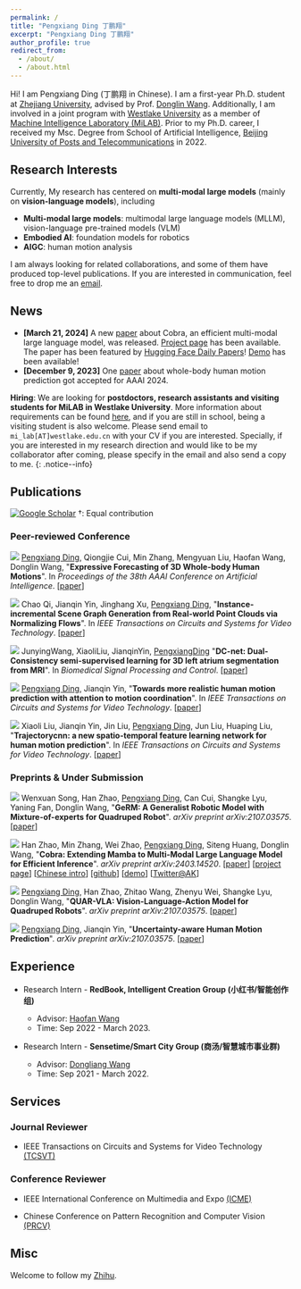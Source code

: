 ```yaml
---
permalink: /
title: "Pengxiang Ding 丁鹏翔"
excerpt: "Pengxiang Ding 丁鹏翔"
author_profile: true
redirect_from: 
  - /about/
  - /about.html
---
```


Hi! I am Pengxiang Ding (丁鹏翔 in Chinese). I am a first-year Ph.D. student at [Zhejiang University](http://www.zju.edu.cn/), advised by Prof. [Donglin Wang](https://en.westlake.edu.cn/about/faculty/201912/t20191206_2513.shtml). Additionally, I am involved in a joint program with [Westlake University](https://www.westlake.edu.cn/) as a member of [Machine Intelligence Laboratory (MiLAB)](https://milab.westlake.edu.cn/). Prior to my Ph.D. career, I received my Msc. Degree from School of Artificial Intelligence, [Beijing University of Posts and Telecommunications](https://www.bupt.edu.cn/) in 2022.

<!-- I am <span style="color:red;"><b>seeking exciting postdoc opportunities at top-tier institutions after Ph.D. graduation (July 2024)</b></span>. Please feel free to drop me an <a href="mailto:siteng.huang@gmail.com" target="_blank">email</a> if you are interested! -->

<h2 id='research-interests'>Research Interests</h2>

<!-- I am interested in technologies that allow machines and robots to learn like humans. In particular, I am committed to giving robots the ability to understand the world and learn from previous experiences, so that they can complete new tasks, acquire new skills or adapt to new environments rapidly with fewer samples through learning algorithms. Currently, my areas of interest include meta-learning, multi-task learning, and transfer learning on few/zero-shot learning tasks. I am also interested in deep learning, computer vision, and multimodal machine learning. -->

Currently, My research has centered on **multi-modal large models** (mainly on **vision-language models**), including 

* **Multi-modal large models**: multimodal large language models (MLLM), vision-language pre-trained models (VLM)
* **Embodied AI**: foundation models for robotics
* **AIGC**: human motion analysis


I am always looking for related collaborations, and some of them have produced top-level publications. If you are interested in communication, feel free to drop me an <a href="mailto:dingpx2015@gmail.com" target="_blank">email</a>.

<!-- language-augmented vision -->

<!-- In the longer term, I am more concerned about

* giving robots the ability to understand the world and learn from previous experiences, so that they can complete new tasks, acquire new skills or adapt to new environments rapidly with fewer samples through learning algorithms. -->

<!-- 
1. 快速迁移，尤其是大模型
2. 机器人的主动学习，感知智能与行为智能 embodied
3. 开放世界
-->

<!-- I am interested in technologies that allow machines and robots to learn like humans. In particular, I am committed to giving robots the ability to understand the world and learn from previous experiences, so that they can complete new tasks, acquire new skills or adapt to new environments rapidly with fewer samples through learning algorithms.  -->

<h2 id='news'>News</h2>

* **[March 21, 2024]** A new [paper](https://arxiv.org/abs/2403.14520) about Cobra, an efficient multi-modal large language model, was released. [Project page](https://sites.google.com/view/cobravlm) has been available. The paper has been featured by [Hugging Face Daily Papers](https://huggingface.co/papers?date=2024-03-22)! [Demo](https://huggingface.co/spaces/han1997/cobra) has been available!
* **[December 9, 2023]** One [paper](https://arxiv.org/abs/2312.11972) about whole-body human motion prediction got accepted for AAAI 2024.


<!-- * **[March 13, 2024]** One paper about parameter-efficient tuning for visual grounding got accepted for ICME 2024.
* **[February 27, 2024]** Awarded as Zhejiang University 2024 Outstanding Graduates!
* **[February 27, 2024]** Three papers as first/co-first author got accepted for CVPR 2024. Congratulations to all collaborators!
* **[December 13, 2023]** One [paper](https://arxiv.org/abs/2309.01141) on diffusion model-based zero-shot visual grounding got accepted for ICASSP 2024. Congratulations to all collaborators!
* **[December 9, 2023]** One [paper](https://arxiv.org/abs/2312.09553) on VLM-based unsupervised domain adaptation got accepted for AAAI 2024.
* **[November 29, 2023]** A new [paper](https://arxiv.org/abs/2311.15841) on action-customized text-to-image generation was released. [Project page](https://adi-t2i.github.io/ADI/) has been available.
* **[November 29, 2023]** A new [paper](https://arxiv.org/abs/2311.15773) about a training-free layout calibration system for text-to-image generation was released. [Project page](https://simm-t2i.github.io/SimM/) has been available.
* **[July 24, 2023]** [2023 Scholar Metrics](https://scholar.googleblog.com/2023/07/2023-scholar-metrics-released.html) was released by Google Scholar. Our paper "[DSANet: Dual Self-Attention Network for Multivariate Time Series Forecasting](https://kyonhuang.top/publication/dual-self-attention-network)" ranked **8th** of the CIKM 2019 conference according to the citations, and **[26th](https://scholar.google.com/citations?hl=zh-CN&oe=GB&view_op=list_hcore&venue=V-IMg2OTpU8J.2023&vq=eng_databasesinformationsystems&cstart=20)** within five years.
* **[April 2, 2023]** [One paper about reference-limited compositional learning](https://kyonhuang.top/publication/reference-limited-CZSL) got accepted for ICMR 2023. Congratulations to all collaborators!
* **[February 28, 2023]** [One paper about parameter-efficient text-video retrieval](https://kyonhuang.top/publication/text-video-cooperative-prompt-tuning) got accepted for CVPR 2023. Congratulations to all collaborators! -->
<!-- * **[July 4, 2022]** One paper got accepted for ECCV 2022.  -->
<!-- * **[March 14, 2022]** Started as a research intern at DAMO Academy, Alibaba Group.  -->

<!-- **Service**: Always open to paper review, talk and organizing opportunities. Feel free to reach out to me if you are interested. -->
<!-- {: .notice--info} -->

<!-- Always open to research interns, cooperation and review opportunities. Feel free to reach out to me if you are interested. My email address is `huangsiteng [at] westlake.edu.cn`.
{: .notice--info} -->

**Hiring**: We are looking for **postdoctors, research assistants and visiting students for MiLAB in Westlake University**. More information about requirements can be found [here](https://milab.westlake.edu.cn/contact.html), and if you are still in school, being a visiting student is also welcome. Please send email to `mi_lab[AT]westlake.edu.cn` with your CV if you are interested. Specially, if you are interested in my research direction and would like to be my collaborator after coming, please specify in the email and also send a copy to me.
{: .notice--info}

<h2 id='publications'>Publications</h2>

<a href="https://scholar.google.com/citations?user=QyBSTzEAAAAJ" target="_blank"><img src="https://img.shields.io/badge/dynamic/json?label=Paper%20Citations&query=total_citations&url=https%3A%2F%2Fcse.bth.se%2F~fer%2Fgooglescholar-api%2Fgooglescholar.php%3Fuser%3DQyBSTzEAAAAJ&logo=googlescholar&style=social" alt="Google Scholar"></a>  †: Equal contribution

### Peer-reviewed Conference

<!-- <img src="https://img.shields.io/badge/ICME-2024-blue?style=flat-square"> Ting Liu, Xuyang Liu, <u>Siteng Huang</u>, Honggang Chen, Quanjun Yin, Long Qin, Donglin Wang, Yue Hu, &quot;**DARA: Domain- and Relation-aware Adapters Make Parameter-efficient Tuning for Visual Grounding**&quot;. In *Proceedings of the IEEE Conference on Multimedia Expo 2024*.

<img src="https://img.shields.io/badge/CVPR-2024-blue?style=flat-square"> <u>Siteng Huang</u>, Biao Gong, Yutong Feng, Xi Chen, Yuqian Fu, Yu Liu, Donglin Wang, &quot;**Learning Disentangled Identifiers for Action-Customized Text-to-Image Generation**&quot;. In *Proceedings of the IEEE/CVF Conference on Computer Vision and Pattern Recognition 2024*. [[arXiv](https://arxiv.org/abs/2311.15841)] [[project page](https://adi-t2i.github.io/ADI/)]

<img src="https://img.shields.io/badge/CVPR-2024-blue?style=flat-square"> Biao Gong†, <u>Siteng Huang</u>†, Yutong Feng, Shiwei Zhang, Yuyuan Li, Yu Liu, &quot;**Check, Locate, Rectify: A Training-Free Layout Calibration System for Text-to-Image Generation**&quot;. In *Proceedings of the IEEE/CVF Conference on Computer Vision and Pattern Recognition 2024*. [[arXiv](https://arxiv.org/abs/2311.15773)] [[project page](https://simm-t2i.github.io/SimM/)] -->
<!-- 
<img src="https://img.shields.io/badge/CVPR-2024-blue?style=flat-square"> <u>Siteng Huang</u>, Biao Gong, Yutong Feng, Min Zhang, Yiliang Lv, Donglin Wang, &quot;**Troika: Multi-Path Cross-Modal Traction for Compositional Zero-Shot Learning**&quot;. In *Proceedings of the IEEE/CVF Conference on Computer Vision and Pattern Recognition 2024*. [[arXiv](https://arxiv.org/abs/2303.15230)] [[project page](https://kyonhuang.top/publication/Troika)] [[github](https://github.com/bighuang624/Troika)]

<a href="https://ieeexplore.ieee.org/document/10445945" target="_blank"><img src="https://img.shields.io/badge/ICASSP-2024-blue?style=flat-square"></a> Xuyang Liu†, <u>Siteng Huang</u>†, Yachen Kang, Honggang Chen, Donglin Wang, &quot;**VGDiffZero: Text-to-image Diffusion Models Can Be Zero-shot Visual Grounders**&quot;. In *Proceedings of the 2024 IEEE International Conference on Acoustics, Speech and Signal Processing*. [[arXiv](https://arxiv.org/abs/2309.01141)] [[code](https://github.com/xuyang-liu16/VGDiffZero)] -->

<img src="https://img.shields.io/badge/AAAI-2024-blue?style=flat-square"> <u>Pengxiang Ding</u>, Qiongjie Cui, Min Zhang, Mengyuan Liu, Haofan Wang, Donglin Wang, &quot;**Expressive Forecasting of 3D Whole-body Human Motions**&quot;. In *Proceedings of the 38th AAAI Conference on Artificial Intelligence*. [[paper](https://arxiv.org/abs/2312.11972)]

<img src="https://img.shields.io/badge/TCSVT%20-%202023%20-%20red"> Chao Qi, Jianqin Yin, Jinghang Xu, <u>Pengxiang Ding</u>, &quot;**Instance-incremental Scene Graph Generation from Real-world Point Clouds via Normalizing Flows**&quot;. In *IEEE Transactions on Circuits and Systems for Video Technology*. [[paper](https://arxiv.org/abs/2302.10425)]

<img src="https://img.shields.io/badge/Biomed%20Signal%20Process%20Control%20-%202023%20-%20red"> JunyingWang, XiaoliLiu, JianqinYin, <u>PengxiangDing</u> &quot;**DC-net: Dual-Consistency semi-supervised learning for 3D left atrium segmentation from MRI**&quot;. In *Biomedical Signal Processing and Control*. [[paper](https://www.sciencedirect.com/science/article/pii/S1746809422003858)]

<img src="https://img.shields.io/badge/TCSVT%20-%202022%20-%20red"> <u>Pengxiang Ding</u>, Jianqin Yin, &quot;**Towards more realistic human motion prediction with attention to motion coordination**&quot;. In *IEEE Transactions on Circuits and Systems for Video Technology*. [[paper](https://arxiv.org/abs/2404.03584)]

<img src="https://img.shields.io/badge/TCSVT%20-%202020%20-%20red"> Xiaoli Liu, Jianqin Yin, Jin Liu, <u>Pengxiang Ding</u>, Jun Liu, Huaping Liu, &quot;**Trajectorycnn: a new spatio-temporal feature learning network for human motion prediction**&quot;. In *IEEE Transactions on Circuits and Systems for Video Technology*. [[paper](https://arxiv.org/abs/1910.06583)]

<!-- <a href="https://ieeexplore.ieee.org/document/10203679" target="_blank"><img src="https://img.shields.io/badge/CVPR-2023-blue?style=flat-square"></a> <u>Siteng Huang</u>, Biao Gong, Yulin Pan, Jianwen Jiang, Yiliang Lv, Yuyuan Li, Donglin Wang, &quot;**VoP: Text-Video Co-operative Prompt Tuning for Cross-Modal Retrieval**&quot;. In *Proceedings of the IEEE/CVF Conference on Computer Vision and Pattern Recognition 2023*. [[project page](https://kyonhuang.top/publication/text-video-cooperative-prompt-tuning)] [[arXiv](https://arxiv.org/abs/2211.12764)] [[open access](https://openaccess.thecvf.com/content/CVPR2023/html/Huang_VoP_Text-Video_Co-Operative_Prompt_Tuning_for_Cross-Modal_Retrieval_CVPR_2023_paper.html)] [[video (Youtube)](https://www.youtube.com/watch?v=ymdkiSSuOmI)] [[github](https://github.com/bighuang624/VoP)] [[ModelScope](https://modelscope.cn/models/damo/cv_vit-b32_retrieval_vop/summary)] [[poster](https://kyonhuang.top/files/VoP/CVPR23-VoP-poster.pdf)] [[slide](https://kyonhuang.top/files/VoP/CVPR23-VoP-presentation.pdf)] <a href="https://scholar.google.com/citations?view_op=view_citation&citation_for_view=mhpkWSYAAAAJ:W7OEmFMy1HYC" target="_blank"><img src="https://img.shields.io/badge/dynamic/json?label=citations&query=publications.4.citations&url=https%3A%2F%2Fcse.bth.se%2F~fer%2Fgooglescholar-api%2Fgooglescholar.php%3Fuser%3DmhpkWSYAAAAJ&logo=googlescholar&style=social"></a> <a href="https://github.com/bighuang624/VoP" target="_blank"><img src="https://img.shields.io/github/stars/bighuang624/VoP?style=social"></a> -->

<!-- <a href="https://doi.org/10.1145/3591106.3592225" target="_blank"><img src="https://img.shields.io/badge/ICMR-2023-blue?style=flat-square"></a> <u>Siteng Huang</u>, Qiyao Wei, Donglin Wang, &quot;**Reference-Limited Compositional Zero-Shot Learning**&quot;. In *Proceedings of the 2023 ACM International Conference on Multimedia Retrieval*. [[project page](https://kyonhuang.top/publication/reference-limited-CZSL)] [[arXiv](https://arxiv.org/abs/2208.10046)] [[video (Google Drive)](https://drive.google.com/file/d/1_wE_zbyvuGil_LrkmumotkRTLJJEUfCm/view?usp=drive_link)] [[github](https://github.com/bighuang624/RL-CZSL)] [[slide](https://kyonhuang.top/files/RLCZSL/ICMR23-RLCZSL-presentation.pdf)]

<a href="https://link.springer.com/chapter/10.1007/978-3-031-20044-1_26" target="_blank"><img src="https://img.shields.io/badge/ECCV-2022-blue?style=flat-square"></a> Min Zhang, <u>Siteng Huang</u>, Wenbin Li, Donglin Wang, &quot;**Tree Structure-Aware Few-Shot Image Classification via Hierarchical Aggregation**&quot;. In *Proceedings of the European Conference on Computer Vision 2022*. [[arXiv](https://arxiv.org/abs/2207.06989)] [[Chinese intro](https://zhuanlan.zhihu.com/p/543878686)] [[github](https://github.com/remiMZ/HTS-ECCV22)] <a href="https://scholar.google.com/citations?view_op=view_citation&citation_for_view=mhpkWSYAAAAJ:Tyk-4Ss8FVUC" target="_blank"><img src="https://img.shields.io/badge/dynamic/json?label=citations&query=publications.3.citations&url=https%3A%2F%2Fcse.bth.se%2F~fer%2Fgooglescholar-api%2Fgooglescholar.php%3Fuser%3DmhpkWSYAAAAJ&logo=googlescholar&style=social"></a>

<a href="https://ieeexplore.ieee.org/abstract/document/9747620" target="_blank"><img src="https://img.shields.io/badge/ICASSP-2022-blue?style=flat-square"></a> Min Zhang, <u>Siteng Huang</u>, Donglin Wang, &quot;**Domain Generalized Few-shot Image Classification via Meta Regularization Network**&quot;. In *Proceedings of the 2022 IEEE International Conference on Acoustics, Speech and Signal Processing*. [[pdf](https://kyonhuang.top/files/MRN/ICASSP22-MRN.pdf)] [[github](https://github.com/remiMZ/MRN-ICASSP22)]

<a href="https://dl.acm.org/doi/10.1145/3460426.3463614" target="_blank"><img src="https://img.shields.io/badge/ICMR-2021-blue?style=flat-square"></a> Zifeng Zhuang, Xintao Xiang, <u>Siteng Huang</u>, Donglin Wang, &quot;**HINFShot: A Challenge Dataset for Few-Shot Node Classification in Heterogeneous Information Network**&quot;. In *Proceedings of the 2021 ACM International Conference on Multimedia Retrieval*. [[pdf](https://kyonhuang.top/files/HINFShot/ICMR21-HINFShot.pdf)]

<a href="https://ieeexplore.ieee.org/document/9577454" target="_blank"><img src="https://img.shields.io/badge/CVPR-2021-blue?style=flat-square"></a> Zhengyu Chen, Jixie Ge, Heshen Zhan, <u>Siteng Huang</u>, Donglin Wang, &quot;**Pareto Self-Supervised Training for Few-Shot Learning**&quot;. In *Proceedings of the 2021 IEEE/CVF Conference on Computer Vision and Pattern Recognition*. [[arXiv](https://arxiv.org/abs/2104.07841)] [[open access](https://openaccess.thecvf.com/content/CVPR2021/html/Chen_Pareto_Self-Supervised_Training_for_Few-Shot_Learning_CVPR_2021_paper.html)] <a href="https://scholar.google.com/citations?view_op=view_citation&citation_for_view=mhpkWSYAAAAJ:2osOgNQ5qMEC" target="_blank"><img src="https://img.shields.io/badge/dynamic/json?label=citations&query=publications.1.citations&url=https%3A%2F%2Fcse.bth.se%2F~fer%2Fgooglescholar-api%2Fgooglescholar.php%3Fuser%3DmhpkWSYAAAAJ&logo=googlescholar&style=social"></a>

<a href="https://ojs.aaai.org/index.php/AAAI/article/view/16957" target="_blank"><img src="https://img.shields.io/badge/AAAI-2021-blue?style=flat-square"></a> <u>Siteng Huang</u>, Min Zhang, Yachen Kang, Donglin Wang, &quot;**Attributes-Guided and Pure-Visual Attention Alignment for Few-Shot Recognition**&quot;. In *Proceedings of the 35th AAAI Conference on Artificial Intelligence*. [[project page](https://kyonhuang.top/publication/attributes-guided-attention-module)] [[arXiv](https://arxiv.org/abs/2009.04724)] [[code](https://github.com/bighuang624/AGAM)] [[poster](https://kyonhuang.top/files/AGAM/aaai21-AGAM-poster.pdf)] [[slide](https://kyonhuang.top/files/AGAM/aaai21-AGAM-presentation.pdf)] <a href="https://scholar.google.com/citations?view_op=view_citation&citation_for_view=mhpkWSYAAAAJ:9yKSN-GCB0IC" target="_blank"><img src="https://img.shields.io/badge/dynamic/json?label=citations&query=publications.2.citations&url=https%3A%2F%2Fcse.bth.se%2F~fer%2Fgooglescholar-api%2Fgooglescholar.php%3Fuser%3DmhpkWSYAAAAJ&logo=googlescholar&style=social"></a> <a href="https://github.com/bighuang624/AGAM" target="_blank"><img src="https://img.shields.io/github/stars/bighuang624/AGAM?style=social"></a>

<a href="https://dl.acm.org/doi/abs/10.1145/3357384.3358132" target="_blank"><img src="https://img.shields.io/badge/CIKM-2019-blue?style=flat-square"></a> <u>Siteng Huang</u>, Donglin Wang, Xuehan Wu, Ao Tang, &quot;**DSANet: Dual Self-Attention Network for Multivariate Time Series Forecasting**&quot;. In *Proceedings of the 28th ACM International Conference on Information and Knowledge Management*. [[project page](https://kyonhuang.top/publication/dual-self-attention-network)] [[pdf](https://kyonhuang.top/files/DSANet/Huang-DSANet.pdf)] [[code](https://github.com/bighuang624/DSANet)] [[poster](https://kyonhuang.top/files/DSANet/cikm19-DSANet-poster.pdf)] [[slide](https://kyonhuang.top/files/DSANet/cikm19-DSANet-presentation.pdf)] <a href="https://scholar.google.com/citations?view_op=view_citation&citation_for_view=mhpkWSYAAAAJ:u-x6o8ySG0sC" target="_blank"><img src="https://img.shields.io/badge/dynamic/json?label=citations&query=publications.0.citations&url=https%3A%2F%2Fcse.bth.se%2F~fer%2Fgooglescholar-api%2Fgooglescholar.php%3Fuser%3DmhpkWSYAAAAJ&logo=googlescholar&style=social"></a> <a href="https://github.com/bighuang624/DSANet" target="_blank"><img src="https://img.shields.io/github/stars/bighuang624/DSANet?style=social"></a> -->

<!-- <a href="https://dl.acm.org/doi/abs/10.1145/3357384.3358132" style="text-decoration:none;"><span style="font-size:12px;color:#FFFFFF;background-color:#555555;padding:1px 4px 2px 6px;">CIKM</span><span style="font-size:12px;color:#FFFFFF;background-color:#007ec6;padding:1px 6px 2px 4px;">2019</span></a> -->

### Preprints & Under Submission

<a href="https://arxiv.org/abs/2403.13358" target="_blank"><img src="https://img.shields.io/badge/arXiv-2403.13358-B31B1B?style=flat-square"></a> Wenxuan Song, Han Zhao, <u>Pengxiang Ding</u>, Can Cui, Shangke Lyu, Yaning Fan, Donglin Wang, &quot;**GeRM: A Generalist Robotic Model with Mixture-of-experts for Quadruped Robot**&quot;. *arXiv preprint arXiv:2107.03575*. [[paper](https://arxiv.org/abs/2403.13358)]

<a href="https://arxiv.org/abs/2403.14520" target="_blank"><img src="https://img.shields.io/badge/arXiv-2403.14520-B31B1B?style=flat-square"></a> Han Zhao, Min Zhang, Wei Zhao, <u>Pengxiang Ding</u>, Siteng Huang, Donglin Wang, &quot;**Cobra: Extending Mamba to Multi-Modal Large Language Model for Efficient Inference**&quot;. *arXiv preprint arXiv:2403.14520*. [[paper](https://arxiv.org/pdf/2403.14520.pdf)] [[project page](https://sites.google.com/view/cobravlm)] [[Chinese intro](https://zhuanlan.zhihu.com/p/688544752)] [[github](https://github.com/h-zhao1997/cobra)] [[demo](https://huggingface.co/spaces/han1997/cobra)] [[Twitter@AK](https://twitter.com/_akhaliq/status/1771033002748837953?t=6S4PVZXg6GcXqi_-PFzipw&s=19)]

<a href="https://arxiv.org/abs/2312.14457" target="_blank"><img src="https://img.shields.io/badge/arXiv-2312.14457-B31B1B?style=flat-square"></a> <u>Pengxiang Ding</u>, Han Zhao, Zhitao Wang, Zhenyu Wei, Shangke Lyu, Donglin Wang, &quot;**QUAR-VLA: Vision-Language-Action Model for Quadruped Robots**&quot;. *arXiv preprint arXiv:2107.03575*. [[paper](https://arxiv.org/abs/2312.14457)]

<a href="https://arxiv.org/abs/2107.03575" target="_blank"><img src="https://img.shields.io/badge/arXiv-2107.03575-B31B1B?style=flat-square"></a> <u>Pengxiang Ding</u>, Jianqin Yin, &quot;**Uncertainty-aware Human Motion Prediction**&quot;. *arXiv preprint arXiv:2107.03575*. [[paper](https://arxiv.org/abs/2107.03575)]

<!-- ## Professional Experience -->

<h2 id='experience'>Experience</h2>

* Research Intern - **RedBook, Intelligent Creation Group (小红书/智能创作组)**
  * Advisor: [Haofan Wang](https://scholar.google.com/citations?user=EaMsuB0AAAAJ)
  * Time: Sep 2022 - March 2023.

* Research Intern - **Sensetime/Smart City Group (商汤/智慧城市事业群)**
  * Advisor: [Dongliang Wang](https://scholar.google.com/citations?user=gurERzcAAAAJ)
  * Time: Sep 2021 - March 2022.


<!-- **Research Intern** | DAMO Academy, Alibaba Group | March 2022 - Present -->

<!-- * March 2022 - Present. *Research Intern*. <a href="https://damo.alibaba.com/" target="_blank">DAMO Academy, Alibaba Group</a>, Hangzhou, China. -->

<!-- <div style="float:left;">Research Intern</div><div style="float:right;">Mar. 2022 - Present</div>
<div style="float:left;"><a href="https://damo.alibaba.com/" target="_blank">DAMO Academy, Alibaba Group</a></div><div style="float:right;">Hangzhou, China</div> -->

<!-- <div>
<div style="float:left;">Research Intern<br><a href="https://damo.alibaba.com/" target="_blank">DAMO Academy, Alibaba Group</a></div><div style="float:right;">Mar. 2022 - Present<br>Hangzhou, China</div>
</div> -->

<h2 id='services'>Services</h2>

<!-- ### Journal Reviewer

* [IEEE Transactions on Neural Networks and Learning Systems (TNNLS)](https://ieeexplore.ieee.org/xpl/RecentIssue.jsp?punumber=5962385)

### Program Committee and/or Reviewer for Conferences and Workshops

* [ICCV 2023](https://iccv2023.thecvf.com/) -->

### Journal Reviewer

* IEEE Transactions on Circuits and Systems for Video Technology [(TCSVT)](https://ieee-cas.org/publication/tcsvt)
<!-- * ACM Transactions on Intelligent Systems and Technology [(ACM TIST)](https://dl.acm.org/journal/tist) -->
<!-- * Concurrency and Computation: Practice and Experience [(CPE)](https://onlinelibrary.wiley.com/journal/15320634) -->

### Conference Reviewer

<!-- * IEEE/CVF Conference on Computer Vision and Pattern Recognition [(CVPR)](https://ieeexplore.ieee.org/xpl/conhome/1000147/all-proceedings) -->
<!-- * IEEE/CVF International Conference on Computer Vision [(ICCV)](https://ieeexplore.ieee.org/xpl/conhome/1000149/all-proceedings) -->
<!-- * European Conference on Computer Vision [(ECCV)](https://www.ecva.net/index.php#conferences) -->
<!-- * AAAI Conference on Artificial Intelligence [(AAAI)](https://aaai.org/conference/aaai/) -->
<!-- * International Joint Conference on Artificial Intelligence [(IJCAI)](https://www.ijcai.org/) -->
* IEEE International Conference on Multimedia and Expo [(ICME)](https://ieeexplore.ieee.org/xpl/conhome/1000477/all-proceedings)
<!-- * ACM International Conference on Multimedia Retrieval [(ICMR)](http://icmr2024.org/) -->
<!-- * Asian Conference on Computer Vision [(ACCV)](https://link.springer.com/conference/accv) -->
* Chinese Conference on Pattern Recognition and Computer Vision [(PRCV)](https://link.springer.com/conference/ccprcv)

<!-- ### Program Committee for Conferences and Workshops -->

<!-- * Session Chair, The First Westlake Robot Learning Symposium -->

<h2 id='misc'>Misc</h2>

Welcome to follow my [Zhihu](https://www.zhihu.com/people/ding-peng-xiang-92).

<!-- <div align="middle">
  <a href="https://milab.westlake.edu.cn/" target="_blank"><img align="middle" style="max-width: 300px; width: 100%; margin-right: 40px; margin-top: 10px" src="https://kyonhuang.top/images/milab_logo.png" /></a>
  <a href="http://www.zju.edu.cn/" target="_blank"><img align="middle" style="max-width: 160px; width: 100%; margin-left: 20px; margin-top: 10px" src="https://raw.githubusercontent.com/bighuang624/pic-repo/master/color-zju-logo.png" /></a>
</div> -->
